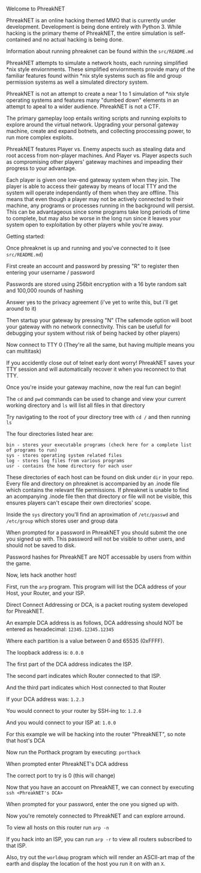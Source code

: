 Welcome to PhreakNET

PhreakNET is an online hacking themed MMO that is currently under development. Development is being done entirely with Python 3. While hacking is the primary theme of PhreakNET, the entire simulation is self-contained and no actual hacking is being done.

Information about running phreaknet can be found within the ```src/README.md```

PhreakNET attempts to simulate a network hosts, each running simplified *nix style enviornments. These simplified enviornments provide many of the familiar features found within *nix style systems such as file and group permission systems as well a simulated directory system.

PhreakNET is not an attempt to create a near 1 to 1 simulation of *nix style operating systems and features many "dumbed down" elements in an attempt to apeal to a wider audience. PhreakNET is not a CTF.

The primary gameplay loop entails writing scripts and running exploits to explore around the virtual network. Upgrading your personal gateway machine, create and expand botnets, and collecting proccessing power, to run more complex exploits.

PhreakNET features Player vs. Enemy aspects such as stealing data and root access from non-player machines. And Player vs. Player aspects such as compromising other players' gateway machines and impeading their progress to your advantage.

Each player is given one low-end gateway system when they join. The player is able to access their gateway by means of local TTY and the system will operate independantly of them when they are offline. This means that even though a player may not be actively connected to their machine, any programs or processes running in the background will persist. This can be advantageous since some programs take long periods of time to complete, but may also be worse in the long run since it leaves your system open to exploitation by other players while you're away.



Getting started:

Once phreaknet is up and running and you've connected to it (see ```src/README.md```)

First create an account and password by pressing "R" to register then entering your username / password

Passwords are stored using 256bit encryption with a 16 byte random salt and 100,000 rounds of hashing

Answer yes to the privacy agreement (i've yet to write this, but i'll get around to it)

Then startup your gateway by pressing "N" (The safemode option will boot your gateway with no network connectivity. This can be usefull for debugging your system without risk of being hacked by other players)

Now connect to TTY 0 (They're all the same, but having multiple means you can multitask)

If you accidently close out of telnet early dont worry! PhreakNET saves your TTY session and will automatically recover it when you reconnect to that TTY.

Once you're inside your gateway machine, now the real fun can begin!

The ```cd``` and ```pwd``` commands can be used to change and view your current working directory and ```ls``` will list all files in that directory

Try navigating to the root of your directory tree with ```cd /``` and then running ```ls```

The four directories listed hear are:
```
bin - stores your executable programs (check here for a complete list of programs to run)
sys - stores operating system related files
log - stores log files from various programs
usr - contains the home directory for each user
```

These directories of each host can be found on disk under ```dir``` in your repo. Every file and directory on phreaknet is accompanied by an .inode file which contains the relevant file permissions. If phreaknet is unable to find an acompanying .inode file then that directory or file will not be visible, this ensures players can't escape their own directories' scope.

Inside the ```sys``` directory you'll find an aproximation of ```/etc/passwd``` and ```/etc/group``` which stores user and group data

When prompted for a password in PhreakNET you should submit the one you signed up with. This password will not be visible to other users, and should not be saved to disk.

Password hashes for PhreakNET are NOT accessable by users from within the game.

Now, lets hack another host!

First, run the ```arp``` program. This program will list the DCA address of your Host, your Router, and your ISP.

Direct Connect Addressing or DCA, is a packet routing system developed for PhreakNET.

An example DCA address is as follows, DCA addressing should NOT be entered as hexadecimal:
```12345.12345.12345```

Where each partition is a value between 0 and 65535 (0xFFFF).

The loopback address is: ```0.0.0```

The first part of the DCA address indicates the ISP.

The second part indicates which Router connected to that ISP.

And the third part indicates which Host connected to that Router

If your DCA address was: ```1.2.3```

You would connect to your router by SSH-ing to: ```1.2.0```

And you would connect to your ISP at: ```1.0.0```

For this example we will be hacking into the router "PhreakNET", so note that host's DCA

Now run the Porthack program by executing: ```porthack```

When prompted enter PhreakNET's DCA address

The correct port to try is 0 (this will change)

Now that you have an account on PhreakNET, we can connect by executing ```ssh <PhreakNET's DCA>```

When prompted for your password, enter the one you signed up with.

Now you're remotely connected to PhreakNET and can explore arround.

To view all hosts on this router run ```arp -n```

If you hack into an ISP, you can run ```arp -r``` to view all routers subscribed to that ISP.

Also, try out the ```worldmap``` program which will render an ASCII-art map of the earth and display the location of the host you run it on with an ```X```.
